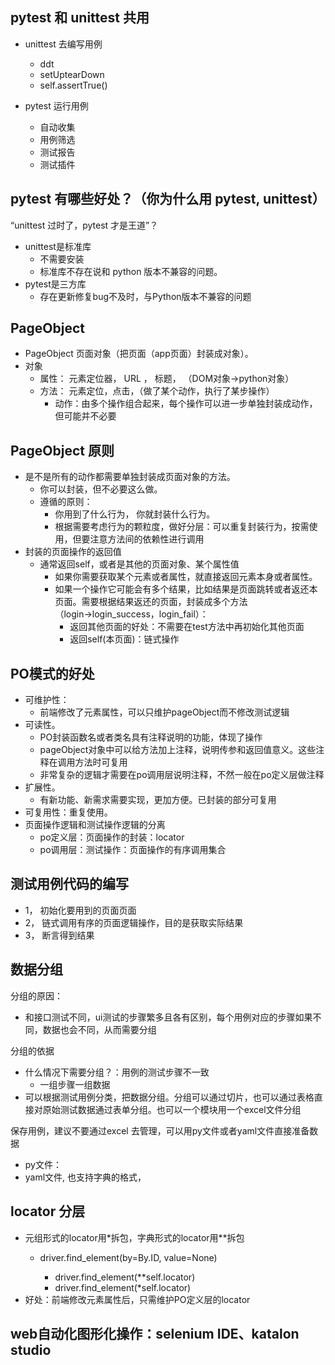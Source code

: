 ## pytest 和 unittest 共用
- unittest 去编写用例
    - ddt
    - setUptearDown
    - self.assertTrue()
    
- pytest 运行用例
    - 自动收集
    - 用例筛选
    - 测试报告
    - 测试插件
    
## pytest 有哪些好处？（你为什么用 pytest, unittest）
“unittest 过时了，pytest 才是王道”？
- unittest是标准库
  - 不需要安装
  - 标准库不存在说和 python 版本不兼容的问题。 
- pytest是三方库
  - 存在更新修复bug不及时，与Python版本不兼容的问题

## PageObject
- PageObject 页面对象（把页面（app页面）封装成对象）。 
- 对象
    - 属性： 元素定位器， URL ， 标题， （DOM对象→python对象）
    - 方法： 元素定位，点击，（做了某个动作，执行了某步操作）
      - 动作：由多个操作组合起来，每个操作可以进一步单独封装成动作，但可能并不必要


## PageObject 原则
- 是不是所有的动作都需要单独封装成页面对象的方法。
    - 你可以封装，但不必要这么做。
    - 遵循的原则：
      - 你用到了什么行为， 你就封装什么行为。
      - 根据需要考虑行为的颗粒度，做好分层：可以重复封装行为，按需使用，但要注意方法间的依赖性进行调用
- 封装的页面操作的返回值
    - 通常返回self，或者是其他的页面对象、某个属性值
        - 如果你需要获取某个元素或者属性，就直接返回元素本身或者属性。
        - 如果一个操作它可能会有多个结果，比如结果是页面跳转或者返还本页面。需要根据结果返还的页面，封装成多个方法（login→login_success，login_fail）：
            - 返回其他页面的好处：不需要在test方法中再初始化其他页面
            - 返回self(本页面)：链式操作

    
## PO模式的好处
- 可维护性：
  - 前端修改了元素属性，可以只维护pageObject而不修改测试逻辑
- 可读性。
  - PO封装函数名或者类名具有注释说明的功能，体现了操作
  - pageObject对象中可以给方法加上注释，说明传参和返回值意义。这些注释在调用方法时可复用
  - 非常复杂的逻辑才需要在po调用层说明注释，不然一般在po定义层做注释
- 扩展性。
  - 有新功能、新需求需要实现，更加方便。已封装的部分可复用
- 可复用性：重复使用。
- 页面操作逻辑和测试操作逻辑的分离
  - po定义层：页面操作的封装：locator
  - po调用层：测试操作：页面操作的有序调用集合

## 测试用例代码的编写
- 1， 初始化要用到的页面页面
- 2， 链式调用有序的页面逻辑操作，目的是获取实际结果
- 3， 断言得到结果

## 数据分组
分组的原因：

- 和接口测试不同，ui测试的步骤繁多且各有区别，每个用例对应的步骤如果不同，数据也会不同，从而需要分组

分组的依据

- 什么情况下需要分组？：用例的测试步骤不一致
  - 一组步骤一组数据
- 可以根据测试用例分类，把数据分组。分组可以通过切片，也可以通过表格直接对原始测试数据通过表单分组。也可以一个模块用一个excel文件分组

保存用例，建议不要通过excel 去管理，可以用py文件或者yaml文件直接准备数据
- py文件：
- yaml文件, 也支持字典的格式，

## locator 分层

- 元组形式的locator用*拆包，字典形式的locator用**拆包
  - driver.find_element(by=By.ID, value=None)

    - driver.find_element(**self.locator)
    - driver.find_element(*self.locator)
- 好处：前端修改元素属性后，只需维护PO定义层的locator
  
    

## web自动化图形化操作：selenium IDE、katalon studio

